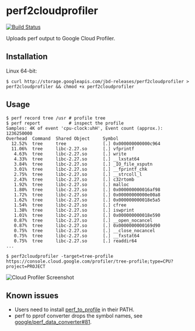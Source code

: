 # perf2cloudprofiler

[![Build Status](https://travis-ci.com/rakyll/perf2cloudprofiler.svg?token=Quf3mWAszVwsMXDMWxkm&branch=master)](https://travis-ci.com/rakyll/perf2cloudprofiler)

Uploads perf output to Google Cloud Profiler.

## Installation

Linux 64-bit:

```
$ curl http://storage.googleapis.com/jbd-releases/perf2cloudprofiler > perf2cloudprofiler && chmod +x perf2cloudprofiler
```

## Usage

```
$ perf record tree /usr # profile tree
$ perf report           # inspect the profile
Samples: 4K of event 'cpu-clock:uhH', Event count (approx.): 1236250000
Overhead  Command  Shared Object     Symbol
  12.52%  tree     tree              [.] 0x000000000000c964
  11.06%  tree     libc-2.27.so      [.] vfprintf
   4.63%  tree     libc-2.27.so      [.] write
   4.33%  tree     libc-2.27.so      [.] __lxstat64
   3.84%  tree     libc-2.27.so      [.] _IO_file_xsputn
   3.01%  tree     libc-2.27.so      [.] __fprintf_chk
   2.75%  tree     libc-2.27.so      [.] __strcoll_l
   2.43%  tree     libc-2.27.so      [.] c32rtomb
   1.92%  tree     libc-2.27.so      [.] malloc
   1.80%  tree     libc-2.27.so      [.] 0x000000000016af98
   1.72%  tree     libc-2.27.so      [.] 0x00000000000e00a8
   1.62%  tree     libc-2.27.so      [.] 0x000000000018e5a5
   1.54%  tree     libc-2.27.so      [.] cfree
   1.38%  tree     libc-2.27.so      [.] iswprint
   1.01%  tree     libc-2.27.so      [.] 0x000000000018e590
   0.87%  tree     libc-2.27.so      [.] __open_nocancel
   0.87%  tree     libc-2.27.so      [.] 0x0000000000169d90
   0.75%  tree     libc-2.27.so      [.] __close_nocancel
   0.75%  tree     libc-2.27.so      [.] __fxstat64
   0.75%  tree     libc-2.27.so      [.] readdir64
...

$ perf2cloudprofiler -target=tree-profile
https://console.cloud.google.com/profiler/tree-profile;type=CPU?project=PROJECT
```

![Cloud Profiler Screenshot](https://i.imgur.com/4jsjxzJ.png)

## Known issues

* Users need to install [perf_to_profile](https://github.com/google/perf_data_converter) in their PATH.
* perf to pprof converter drops the symbol names, see [google/perf_data_converter#81](https://github.com/google/perf_data_converter/issues/81).
